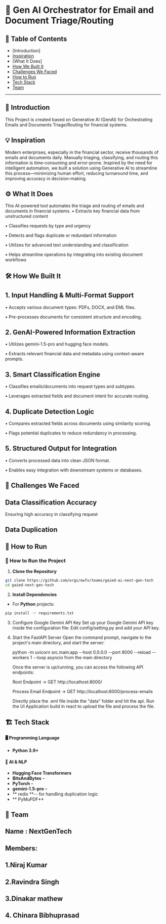 # 🚀 Gen AI Orchestrator for Email and Document Triage/Routing

## 📌 Table of Contents
- [Introduction]
- [Inspiration]()
- [What It Does]
- [How We Built It](#how-we-built-it)
- [Challenges We Faced](#challenges-we-faced)
- [How to Run](#how-to-run)
- [Tech Stack](#tech-stack)
- [Team](#team)

---

## 🎯 Introduction
This Project is created based on Generative AI (GenAI) for Orchestrating Emails and Documents Triage/Routing for financial systems.



## 💡 Inspiration
Modern enterprises, especially in the financial sector, receive thousands of emails and documents daily. Manually triaging, classifying, and routing this information is time-consuming and error-prone. Inspired by the need for intelligent automation, we built a solution using Generative AI to streamline this process—minimizing human effort, reducing turnaround time, and improving accuracy in decision-making.

## ⚙️ What It Does
This AI-powered tool automates the triage and routing of emails and documents in financial systems. 
• Extracts key financial data from unstructured content

• Classifies requests by type and urgency

• Detects and flags duplicate or redundant information

• Utilizes  for advanced text understanding and classification

• Helps streamline operations by integrating into existing document workflows

## 🛠️ How We Built It
## 1. Input Handling & Multi-Format Support

• Accepts various document types: PDFs, DOCX, and EML files.

• Pre-processes documents for consistent structure and encoding.

## 2. GenAI-Powered Information Extraction

• Utilizes gemini-1.5-pro and hugging face models.

• Extracts relevant financial data and metadata using context-aware prompts.

## 3. Smart Classification Engine

• Classifies emails/documents into request types and subtypes.

• Leverages extracted fields and document intent for accurate routing.

## 4. Duplicate Detection Logic

• Compares extracted fields across documents using similarity scoring.

• Flags potential duplicates to reduce redundancy in processing.

## 5. Structured Output for Integration

• Converts processed data into clean JSON format.

• Enables easy integration with downstream systems or databases.

## 🚧 Challenges We Faced
## Data Classification Accuracy
Ensuring high accuracy in classifying request
## Data Duplication 
## 🏃 How to Run
### 🚀 How to Run the Project

1. **Clone the Repository**

```bash
git clone https://github.com/orgs/ewfx/teams/gaied-ai-next-gen-tech
cd gaied-next-gen-tech
```

2. **Install Dependencies**

- For **Python** projects:

```bash
pip install -r requirements.txt
```
3. Configure Google Gemini API Key
    Set up your Google Gemini API key inside the configuration file:
    Edit config/setting.py and add your API key.
   
5. Start the FastAPI Server
    Open the command prompt, navigate to the project's main directory, and start the server:

   python -m uvicorn src.main:app --host 0.0.0.0 --port 8000 --reload --workers 1 --loop asyncio from the main directory

   Once the server is up/running, you can access the following API endpoints:

    Root Endpoint → GET http://localhost:8000/

   Process Email Endpoint → GET http://localhost:8000/process-emails
   
   Directly place the .eml file inside the "data" folder and hit the api.
   Run the UI Application build in react to upload the file and process the file.
    


## 🏗️ Tech Stack
 
#### 🖥️ Programming Language
- **Python 3.9+**

#### 🧠 AI & NLP
- **Hugging Face Transformers**   
- **BitsAndBytes** –   
- **PyTorch** –   
- **gemini-1.5-pro** –
-  ** redis **-- for handling duplication logic
-  ** PyMuPDF**
## 👥 Team
## Name : NextGenTech
## Members: 
## 1.Niraj Kumar
## 2.Ravindra Singh
## 3.Dinakar mathew
## 4. Chinara Bibhuprasad
